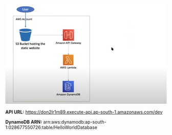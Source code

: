 ![aws-serverless](architecture.png)

**API URL:**
https://don2lr1m89.execute-api.ap-south-1.amazonaws.com/dev

**DynamoDB ARN:**
arn:aws:dynamodb:ap-south-1:028677550726:table/HelloWorldDatabase
